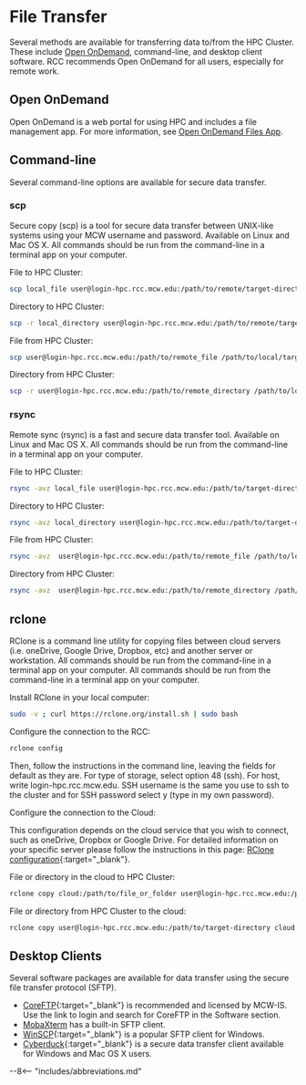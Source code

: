 # File Transfer

Several methods are available for transferring data to/from the HPC Cluster. These include [Open OnDemand](../user-guide/access/ondemand.md), command-line, and desktop client software. RCC recommends Open OnDemand for all users, especially for remote work.

## Open OnDemand

Open OnDemand is a web portal for using HPC and includes a file management app. For more information, see [Open OnDemand Files App](../user-guide/access/ondemand.md#file-management).

## Command-line

Several command-line options are available for secure data transfer.

### scp

Secure copy (scp) is a tool for secure data transfer between UNIX-like systems using your MCW username and password. Available on Linux and Mac OS X. All commands should be run from the command-line in a terminal app on your computer.

File to HPC Cluster:

```bash
scp local_file user@login-hpc.rcc.mcw.edu:/path/to/remote/target-directory
```

Directory to HPC Cluster:

```bash
scp -r local_directory user@login-hpc.rcc.mcw.edu:/path/to/remote/target-directory
```

File from HPC Cluster:

```bash
scp user@login-hpc.rcc.mcw.edu:/path/to/remote_file /path/to/local/target-directory
```

Directory from HPC Cluster:

```bash
scp -r user@login-hpc.rcc.mcw.edu:/path/to/remote_directory /path/to/local/target-directory
```

### rsync

Remote sync (rsync) is a fast and secure data transfer tool. Available on Linux and Mac OS X. All commands should be run from the command-line in a terminal app on your computer.

File to HPC Cluster:

```bash
rsync -avz local_file user@login-hpc.rcc.mcw.edu:/path/to/target-directory
```

Directory to HPC Cluster:

```bash
rsync -avz local_directory user@login-hpc.rcc.mcw.edu:/path/to/target-directory
```

File from HPC Cluster:

```bash
rsync -avz  user@login-hpc.rcc.mcw.edu:/path/to/remote_file /path/to/local/target-directory
```

Directory from HPC Cluster:

```bash
rsync -avz  user@login-hpc.rcc.mcw.edu:/path/to/remote_directory /path/to/local/target-directory
```

## rclone

RClone is a command line utility for copying files between cloud servers (i.e. oneDrive, Google Drive, Dropbox, etc) and another server or workstation. All commands should be run from the command-line in a terminal app on your computer. All commands should be run from the command-line in a terminal app on your computer.

Install RClone in your local computer:

```bash
sudo -v ; curl https://rclone.org/install.sh | sudo bash
```

Configure the connection to the RCC:

```bash
rclone config
```

Then, follow the instructions in the command line, leaving the fields for default as they are. For type of storage, select option 48 (ssh). For host, write login-hpc.rcc.mcw.edu. SSH username is the same you use to ssh to the cluster and for SSH password select y (type in my own password).

Configure the connection to the Cloud:

This configuration depends on the cloud service that you wish to connect, such as oneDrive, Dropbox or Google Drive. For detailed information on your specific server please follow the instructions in this page: [RClone configuration](https://rclone.org/docs/){:target="_blank"}.

File or directory in the cloud to HPC Cluster:

```bash
rclone copy cloud:/path/to/file_or_folder user@login-hpc.rcc.mcw.edu:/path/to/target-directory
```

File or directory from HPC Cluster to the cloud:
```bash
rclone copy user@login-hpc.rcc.mcw.edu:/path/to/target-directory cloud:/path/to/file_or_folder
```

## Desktop Clients

Several software packages are available for data transfer using the secure file transfer protocol (SFTP).

- [CoreFTP](https://servicedesk.mcw.edu/){:target="_blank"} is recommended and licensed by MCW-IS. Use the link to login and search for CoreFTP in the Software section.
- [MobaXterm](../user-guide/access/mobaxterm.md#file-transfer) has a built-in SFTP client.
- [WinSCP](https://winscp.net/eng/index.php){:target="_blank"} is a popular SFTP client for Windows.
- [Cyberduck](https://cyberduck.io/){:target="_blank"} is a secure data transfer client available for Windows and Mac OS X users.

--8<-- "includes/abbreviations.md"
